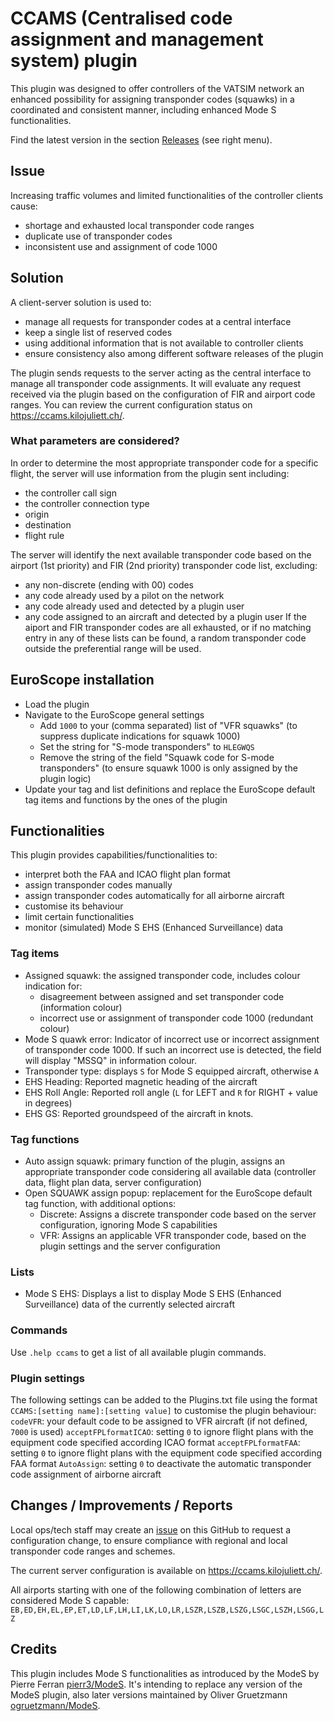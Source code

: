 # CCAMS (Centralised code assignment and management system) plugin

This plugin was designed to offer controllers of the VATSIM network an enhanced possibility for assigning transponder codes (squawks) in a coordinated and consistent manner, including enhanced Mode S functionalities.

Find the latest version in the section [Releases](https://github.com/kusterjs/CCAMS/releases) (see right menu).

## Issue
Increasing traffic volumes and limited functionalities of the controller clients cause:
* shortage and exhausted local transponder code ranges
* duplicate use of transponder codes
* inconsistent use and assignment of code 1000

## Solution
A client-server solution is used to:
* manage all requests for transponder codes at a central interface
* keep a single list of reserved codes
* using additional information that is not available to controller clients
* ensure consistency also among different software releases of the plugin

The plugin sends requests to the server acting as the central interface to manage all transponder code assignments. It will evaluate any request received via the plugin based on the configuration of FIR and airport code ranges. You can review the current configuration status on https://ccams.kilojuliett.ch/.

### What parameters are considered?
In order to determine the most appropriate transponder code for a specific flight, the server will use information from the plugin sent including:
* the controller call sign
* the controller connection type
* origin
* destination
* flight rule

The server will identify the next available transponder code based on the airport (1st priority) and FIR (2nd priority) transponder code list, excluding:
* any non-discrete (ending with 00) codes
* any code already used by a pilot on the network
* any code already used and detected by a plugin user
* any code assigned to an aircraft and detected by a plugin user
If the aiport and FIR transponder codes are all exhausted, or if no matching entry in any of these lists can be found, a random transponder code outside the preferential range will be used.

## EuroScope installation
* Load the plugin
* Navigate to the EuroScope general settings
	* Add ```1000``` to your (comma separated) list of "VFR squawks" (to suppress duplicate indications for squawk 1000)
	* Set the string for "S-mode transponders" to ```HLEGWQS```
	* Remove the string of the field "Squawk code for S-mode transponders" (to ensure squawk 1000 is only assigned by the plugin logic)
* Update your tag and list definitions and replace the EuroScope default tag items and functions by the ones of the plugin

## Functionalities
This plugin provides capabilities/functionalities to:
* interpret both the FAA and ICAO flight plan format
* assign transponder codes manually
* assign transponder codes automatically for all airborne aircraft
* customise its behaviour
* limit certain functionalities
* monitor (simulated) Mode S EHS (Enhanced Surveillance) data

### Tag items
* Assigned squawk: the assigned transponder code, includes colour indication for:
	* disagreement between assigned and set transponder code (information colour)
	* incorrect use or assignment of transponder code 1000 (redundant colour)
* Mode S quawk error: Indicator of incorrect use or incorrect assignment of transponder code 1000. If such an incorrect use is detected, the field will display "MSSQ" in information colour.
* Transponder type: displays ```S``` for Mode S equipped aircraft, otherwise ```A```
* EHS Heading: Reported magnetic heading of the aircraft
* EHS Roll Angle: Reported roll angle (```L``` for LEFT and ```R``` for RIGHT + value in degrees)
* EHS GS: Reported groundspeed of the aircraft in knots.

### Tag functions
* Auto assign squawk: primary function of the plugin, assigns an appropriate transponder code considering all available data (controller data, flight plan data, server configuration)
* Open SQUAWK assign popup: replacement for the EuroScope default tag function, with additional options:
	* Discrete: Assigns a discrete transponder code based on the server configuration, ignoring Mode S capabilities
	* VFR: Assigns an applicable VFR transponder code, based on the plugin settings and the server configuration

### Lists
* Mode S EHS: Displays a list to display Mode S EHS (Enhanced Surveillance) data of the currently selected aircraft

### Commands
Use ```.help ccams``` to get a list of all available plugin commands.

### Plugin settings
The following settings can be added to the Plugins.txt file using the format ```CCAMS:[setting name]:[setting value]``` to customise the plugin behaviour:
```codeVFR```: your default code to be assigned to VFR aircraft (if not defined, ```7000``` is used)
```acceptFPLformatICAO```: setting ```0``` to ignore flight plans with the equipment code specified according ICAO format
```acceptFPLformatFAA```: setting ```0``` to ignore flight plans with the equipment code specified according FAA format
```AutoAssign```: setting ```0``` to deactivate the automatic transponder code assignment of airborne aircraft


## Changes / Improvements / Reports
Local ops/tech staff may create an [issue](https://github.com/kusterjs/CCAMS/issues) on this GitHub to request a configuration change, to ensure compliance with regional and local transponder code ranges and schemes.

The current server configuration is available on https://ccams.kilojuliett.ch/.

All airports starting with one of the following combination of letters are considered Mode S capable:
```EB,ED,EH,EL,EP,ET,LD,LF,LH,LI,LK,LO,LR,LSZR,LSZB,LSZG,LSGC,LSZH,LSGG,LZ```

## Credits
This plugin includes Mode S functionalities as introduced by the ModeS by Pierre Ferran [pierr3/ModeS](https://github.com/pierr3/ModeS). It's intending to replace any version of the ModeS plugin, also later versions maintained by Oliver Gruetzmann [ogruetzmann/ModeS](https://github.com/ogruetzmann/ModeS).